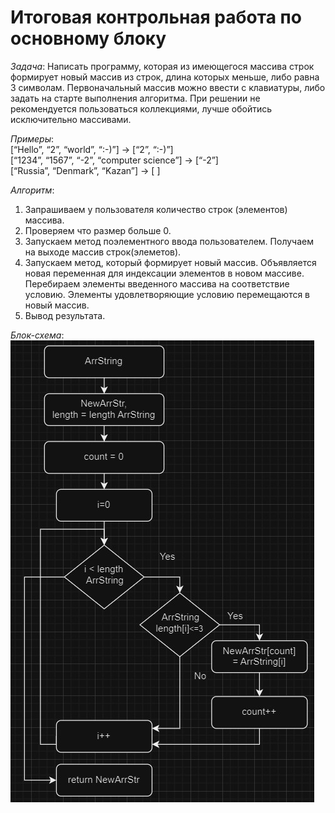 # **Итоговая контрольная работа по основному блоку**

*Задача*: Написать программу, которая из имеющегося массива строк формирует новый массив из строк, длина которых меньше, либо равна 3 символам. Первоначальный массив можно ввести с клавиатуры, либо задать на старте выполнения алгоритма. При решении не рекомендуется пользоваться коллекциями, лучше обойтись исключительно массивами.

*Примеры*:   
[“Hello”, “2”, “world”, “:-)”] → [“2”, “:-)”]  
[“1234”, “1567”, “-2”, “computer science”] → [“-2”]   
[“Russia”, “Denmark”, “Kazan”] → [ ]

*Алгоритм*:  
1. Запрашиваем у пользователя количество строк (элементов) массива.
2. Проверяем что размер больше 0.
3. Запускаем метод поэлементного ввода пользователем. Получаем на выходе массив строк(элеметов).
4. Запускаем метод, который формирует новый массив. Объявляется новая переменная для индексации элементов в 
новом массиве. Перебираем элементы введенного массива на соответствие условию. Элементы удовлетворяющие условию перемещаются в новый массив.
5. Вывод результата.

 *Блок-схема*:   
 ![Блок-схема](blok-shema.jpg "Блок-схема основного метода")

